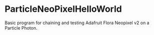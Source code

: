 # ParticleNeoPixelHelloWorld
Basic program for chaining and testing Adafruit Flora Neopixel v2 on a Particle Photon. 
